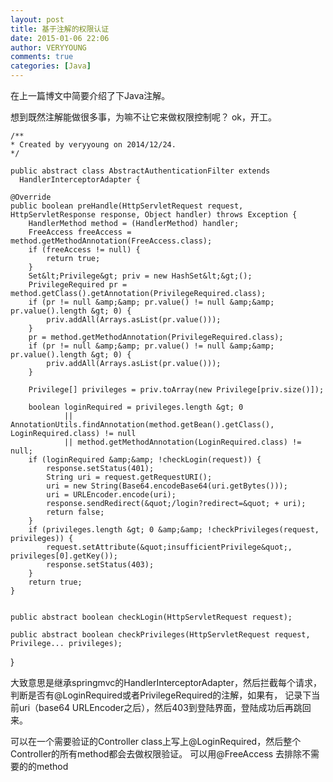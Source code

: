 ```yaml
---
layout: post
title: 基于注解的权限认证
date: 2015-01-06 22:06
author: VERYYOUNG
comments: true
categories: [Java]
---
```

<p>在上一篇博文中简要介绍了下Java注解。</p>

<p>想到既然注解能做很多事，为嘛不让它来做权限控制呢？
ok，开工。</p>

<pre><code>/**
* Created by veryyoung on 2014/12/24.
*/

public abstract class AbstractAuthenticationFilter extends    
  HandlerInterceptorAdapter {

@Override
public boolean preHandle(HttpServletRequest request, HttpServletResponse response, Object handler) throws Exception {
    HandlerMethod method = (HandlerMethod) handler;
    FreeAccess freeAccess = method.getMethodAnnotation(FreeAccess.class);
    if (freeAccess != null) {
        return true;
    }
    Set&amp;lt;Privilege&amp;gt; priv = new HashSet&amp;lt;&amp;gt;();
    PrivilegeRequired pr = method.getClass().getAnnotation(PrivilegeRequired.class);
    if (pr != null &amp;amp;&amp;amp; pr.value() != null &amp;amp;&amp;amp; pr.value().length &amp;gt; 0) {
        priv.addAll(Arrays.asList(pr.value()));
    }
    pr = method.getMethodAnnotation(PrivilegeRequired.class);
    if (pr != null &amp;amp;&amp;amp; pr.value() != null &amp;amp;&amp;amp; pr.value().length &amp;gt; 0) {
        priv.addAll(Arrays.asList(pr.value()));
    }

    Privilege[] privileges = priv.toArray(new Privilege[priv.size()]);

    boolean loginRequired = privileges.length &amp;gt; 0
            || AnnotationUtils.findAnnotation(method.getBean().getClass(), LoginRequired.class) != null
            || method.getMethodAnnotation(LoginRequired.class) != null;
    if (loginRequired &amp;amp;&amp;amp; !checkLogin(request)) {
        response.setStatus(401);
        String uri = request.getRequestURI();
        uri = new String(Base64.encodeBase64(uri.getBytes()));
        uri = URLEncoder.encode(uri);
        response.sendRedirect(&amp;quot;/login?redirect=&amp;quot; + uri);
        return false;
    }
    if (privileges.length &amp;gt; 0 &amp;amp;&amp;amp; !checkPrivileges(request, privileges)) {
        request.setAttribute(&amp;quot;insufficientPrivilege&amp;quot;, privileges[0].getKey());
        response.setStatus(403);
    }
    return true;
}


public abstract boolean checkLogin(HttpServletRequest request);

public abstract boolean checkPrivileges(HttpServletRequest request, Privilege... privileges);
</code></pre>

<p>}</p>

<p>大致意思是继承springmvc的HandlerInterceptorAdapter，然后拦截每个请求，判断是否有@LoginRequired或者PrivilegeRequired的注解，如果有，
记录下当前uri（base64 URLEncoder之后），然后403到登陆界面，登陆成功后再跳回来。</p>

<p>可以在一个需要验证的Controller class上写上@LoginRequired，然后整个Controller的所有method都会去做权限验证。
可以用@FreeAccess 去排除不需要的的method</p>


